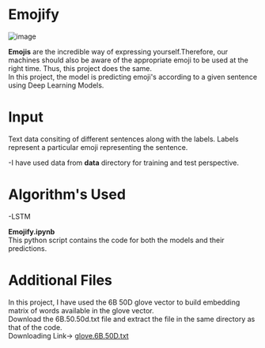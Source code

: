 # Emojify

![image](https://user-images.githubusercontent.com/41102775/61476404-9d4b4100-a9aa-11e9-81f4-77308961949a.png)

**Emojis** are the incredible way of expressing yourself.Therefore, our machines should also be aware of the appropriate emoji to be used at the right time. Thus, this project does the same.  
In this project, the model is predicting emoji's according to a given sentence using Deep Learning Models.

# Input
Text data consiting of different sentences along with the labels. Labels represent a particular emoji representing the sentence. 

-I have used data from **data** directory for training and test perspective.


# Algorithm's Used
-LSTM

**Emojify.ipynb**   
This python script contains the code for both the models and their predictions.


# Additional Files
In this project, I have used the 6B 50D glove vector to build embedding matrix of words available in the glove vector.<br>
Download the 6B.50.50d.txt file and extract the file in the same directory as that of the code.<br>
Downloading Link-> [glove.6B.50D.txt](https://www.kaggle.com/watts2/glove6b50dtxt)
